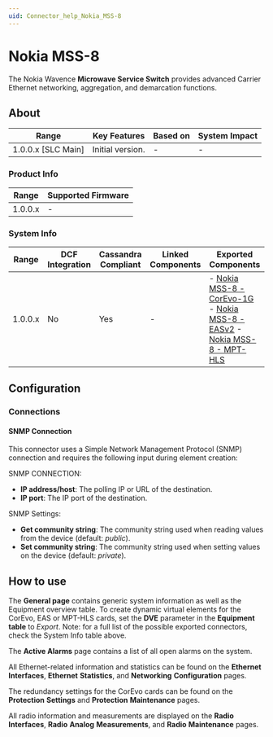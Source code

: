```yaml
---
uid: Connector_help_Nokia_MSS-8
---
```


# Nokia MSS-8

The Nokia Wavence **Microwave Service Switch** provides advanced Carrier Ethernet networking, aggregation, and demarcation functions.

## About

| **Range**            | **Key Features** | **Based on** | **System Impact** |
|----------------------|------------------|--------------|-------------------|
| 1.0.0.x \[SLC Main\] | Initial version. | \-           | \-                |

### Product Info

| **Range** | **Supported Firmware** |
|-----------|------------------------|
| 1.0.0.x   | \-                     |

### System Info

| **Range** | **DCF Integration** | **Cassandra Compliant** | **Linked Components** | **Exported Components**                                                                                                                                                                                                           |
|-----------|---------------------|-------------------------|-----------------------|-----------------------------------------------------------------------------------------------------------------------------------------------------------------------------------------------------------------------------------|
| 1.0.0.x   | No                  | Yes                     | \-                    | \- [Nokia MSS-8 - CorEvo-1G](/Driver%20Help/Nokia%20MSS-8%20-%20CorEvo-1G.aspx) - [Nokia MSS-8 - EASv2](/Driver%20Help/Nokia%20MSS-8%20-%20EASv2.aspx) - [Nokia MSS-8 - MPT-HLS](xref:Connector_help_Nokia_MSS-8_-_MPT-HLS) |

## Configuration

### Connections

#### SNMP Connection

This connector uses a Simple Network Management Protocol (SNMP) connection and requires the following input during element creation:

SNMP CONNECTION:

- **IP address/host**: The polling IP or URL of the destination.
- **IP port**: The IP port of the destination.

SNMP Settings:

- **Get community string**: The community string used when reading values from the device (default: *public*).
- **Set community string**: The community string used when setting values on the device (default: *private*).

## How to use

The **General page** contains generic system information as well as the Equipment overview table. To create dynamic virtual elements for the CorEvo, EAS or MPT-HLS cards, set the **DVE** parameter in the **Equipment table** to *Export*.
Note: for a full list of the possible exported connectors, check the System Info table above.

The **Active Alarms** page contains a list of all open alarms on the system.

All Ethernet-related information and statistics can be found on the **Ethernet** **Interfaces**, **Ethernet** **Statistics**, and **Networking** **Configuration** pages.

The redundancy settings for the CorEvo cards can be found on the **Protection** **Settings** and **Protection** **Maintenance** pages.

All radio information and measurements are displayed on the **Radio** **Interfaces**, **Radio** **Analog** **Measurements**, and **Radio** **Maintenance** pages.
